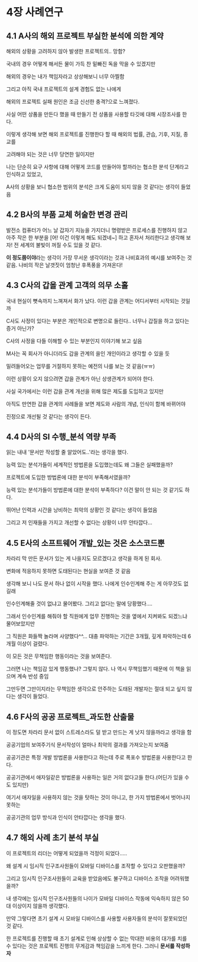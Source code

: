 # 4장 사례연구
## 4.1 A사의 해외 프로젝트 부실한 분석에 의한 계약
해외의 상황을 고려하지 않아 발생한 프로젝트의.. 망함?

국내의 경우 어떻게 해서든 물이 가득 찬 밑빠진 독을 막을 수 있겠지만

해외의 경우는 내가 책임자라고 상상해보니 너무 아찔함

그리고 아직 국내 프로젝트의 설계 경험도 없는 나에게

해외의 프로젝트 실패 원인은 조금 신선한 충격?으로 느껴졌다.

사실 어떤 상품을 만든다 했을 때 만들기 전 상품을 사용할 타깃에 대해 시장조사를 한다.

이렇게 생각해 보면 해외 프로젝트를 진행한다 할 때 해외의 법률, 관습, 기후, 지질, 종교를

고려해야 되는 것은 너무 당연한 일이지만

나는 단순히 요구 사항에 대해 어떻게 코드를 만들어야 할까라는 협소한 분석 단계라고 인식하고 있었고,

A사의 상황을 보니 협소한 범위의 분석은 크게 도움이 되지 않을 것 같다는 생각이 들었음

## 4.2 B사의 부품 교체 허술한 변경 관리
발전소 컴퓨터가 어느 날 갑자기 지능을 가지더니 명령받은 프로세스를 진행하지 않고 아주 작은 한 부분을 [어! 이건 이렇게 해도 되겠네~] 하고 혼자서 처리한다고 생각해 보자! 전 세계의 불빛이 꺼질 수도 있을 것 같다.

**이 정도쯤이야**라는 생각이 가장 무서운 생각이라는 것과 나비효과의 예시를 보여주는 것 같음. 나비의 작은 날갯짓이 엄청난 후폭풍을 가져온다!

## 4.3 C사의 갑을 관계 고객의 의무 소홀
국내 현실이 뼛속까지 느껴져서 화가 났다. 이런 갑을 관계는 어디서부터 시작되는 것일까

C사도 사정이 있다는 부분은 개인적으로 변명으로 들린다.. 너무나 갑질을 하고 있다는 증거 아닌가?

C사의 사정을 다들 이해할 수 있는 부분인지 이야기해 보고 싶음

M사는 꼭 회사가 아니더라도 갑을 관계의 을인 개인이라고 생각할 수 있을 듯

밀려들어오는 업무를 거절하지 못하는 예전의 나를 보는 것 같음(ㅠㅠ)

이런 상황이 오지 않으려면 갑을 관계가 아닌 상생관계가 되어야 한다.

사실 국가에서는 이런 갑을 관계 개선을 위해 많은 제도를 도입하고 있지만

아직도 만연한 갑을 관계의 사례들을 보면 제도와 사람의 개념, 인식이 함께 바뀌어야

진정으로 개선될 것 같다는 생각이 든다.

## 4.4 D사의 SI 수행_분석 역량 부족
읽는 내내 '문서만 작성할 줄 알았어도..'라는 생각을 했다.

능력 있는 분석가들이 세계적인 방법론을 도입했는데도 왜 그들은 실패했을까?

프로젝트에 도입한 방법론에 대한 분석이 부족해서였을까?

능력 있는 분석가들이 방법론에 대한 분석이 부족하다? 이건 말이 안 되는 것 같기도 하다.

뛰어난 인력과 시간을 낭비하는 최악의 상황인 것 같다는 생각이 들었음

그리고 저 인재들을 가지고 개선할 수 없다는 상황이 너무 안타깝다...

## 4.5 E사의 소프트웨어 개발_있는 것은 소스코드뿐
차라리 막 만든 문서가 있는 게 나을지도 모르겠다고 생각을 하게 된 회사.

변화에 적응하지 못하면 도태된다는 현실을 보여준 것 같음

생각해 보니 나도 문서 하나 없이 시작을 했다. 나에게 인수인계해 주는 게 아무것도 없길래

인수인계해줄 것이 없냐고 물어봤다. 그리고 없다는 말에 당황했다....

그래서 인수인계를 해줘야 할 직원에게 업무 진행하는 것을 옆에서 지켜봐도 되겠느냐 물어보았지만

그 직원은 화들짝 놀라며 사양했다^^... 대충 파악하는 기간은 3개월, 깊게 파악하는데 6개월 이상이 걸렸다.

이 모든 것은 무책임한 행동이라는 것을 보여준다.

그러면 나는 책임감 있게 행동했나? 그렇지 않다. 나 역시 무책임했기 때문에 이 책을 읽으며 계속 반성 중임

그만두면 그만이지라는 무책임한 생각으로 안주하는 도태된 개발자는 절대 되고 싶지 않다는 생각이 들었다.

## 4.6 F사의 공공 프로젝트_과도한 산출물
이 정도면 차라리 문서 없이 스트레스라도 덜 받고 만드는 게 낫지 않을까라고 생각을 함

공공기업의 보여주기식 문서작성이 얼마나 최악의 결과를 가져오는지 보여줌

공공기관은 특정 개발 방법론을 사용한다고 하는데 주로 폭포수 방법론을 사용한다고 한다.

공공기관에서 애자일같은 방법론을 사용하는 일은 거의 없다고들 한다.(어딘가 있을 수도 있지만)

여기서 애자일을 사용하지 않는 것을 탓하는 것이 아니고, 한 가지 방법론에서 벗어나지 못하는

공공기관의 업무 방식과 인식이 안타깝다는 생각을 했다.

## 4.7 해외 사례 초기 분석 부실
이 프로젝트의 리더는 어떻게 되었을까 걱정이 되었다.....

왜 설계 시 임시직 인구조사원들이 모바일 디바이스를 조작할 수 있다고 오판했을까?

그리고 임시직 인구조사원들이 교육을 받았음에도 불구하고 디바이스 조작을 어려워했을까?

내 생각에는 임시직 인구조사원들의 나이가 모바일 디바이스 작동에 익숙하지 않은 50대 이상이지 않을까 생각했다.

만약 그렇다면 초기 설계 시 모바일 디바이스를 사용할 사용자들의 분석이 잘못되었던 것 같다.

한 프로젝트를 진행할 때 초기 설계로 인해 상상할 수 없는 막대한 비용의 대가를 치를 수 있다는 것은 프로젝트 진행의 무게감과 책임감을 느끼게 한다. 
그러니 **문서를 작성하자**